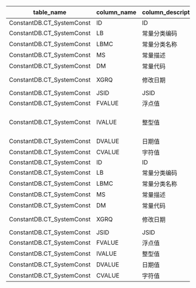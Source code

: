 | table_name| column_name | column_description | 注释| Annotation | 数据示例|
|---|---|---|---|---|---|
| ConstantDB.CT_SystemConst | ID| ID | || 166207150846|
| ConstantDB.CT_SystemConst | LB| 常量分类编码 | || 999 |
| ConstantDB.CT_SystemConst | LBMC| 常量分类名称 | || 是否|
| ConstantDB.CT_SystemConst | MS| 常量描述 | || 是|
| ConstantDB.CT_SystemConst | DM| 常量代码 | || 1 |
| ConstantDB.CT_SystemConst | XGRQ| 修改日期 | || 2007-02-12 09:06:13.520 |
| ConstantDB.CT_SystemConst | JSID| JSID | || 224586371430|
| ConstantDB.CT_SystemConst | FVALUE| 浮点值 | || null|
| ConstantDB.CT_SystemConst | IVALUE| 整型值 | 可参见Q&A | For reference, see Q&A | null|
| ConstantDB.CT_SystemConst | DVALUE| 日期值 | || null|
| ConstantDB.CT_SystemConst | CVALUE| 字符值 | || null|
| ConstantDB.CT_SystemConst | ID| ID | || 166207150846|
| ConstantDB.CT_SystemConst | LB| 常量分类编码 | || 999 |
| ConstantDB.CT_SystemConst | LBMC| 常量分类名称 | || 是否|
| ConstantDB.CT_SystemConst | MS| 常量描述 | || 是|
| ConstantDB.CT_SystemConst | DM| 常量代码 | || 1 |
| ConstantDB.CT_SystemConst | XGRQ| 修改日期 | || 2007-02-12 09:06:13.520 |
| ConstantDB.CT_SystemConst | JSID| JSID | || 224586371430|
| ConstantDB.CT_SystemConst | FVALUE| 浮点值 | || null|
| ConstantDB.CT_SystemConst | IVALUE| 整型值 | || null|
| ConstantDB.CT_SystemConst | DVALUE| 日期值 | || null|
| ConstantDB.CT_SystemConst | CVALUE| 字符值 | || null|